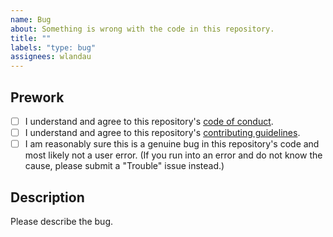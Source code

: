 ```yaml
---
name: Bug
about: Something is wrong with the code in this repository.
title: ""
labels: "type: bug"
assignees: wlandau
---
```


## Prework

* [ ] I understand and agree to this repository's [code of conduct](https://ropensci.org/code-of-conduct/).
* [ ] I understand and agree to this repository's [contributing guidelines](https://github.com/ropensci-books/targets-design/blob/main/CONTRIBUTING.md).
* [ ] I am reasonably sure this is a genuine bug in this repository's code and most likely not a user error. (If you run into an error and do not know the cause, please submit a "Trouble" issue instead.)

## Description

Please describe the bug.
